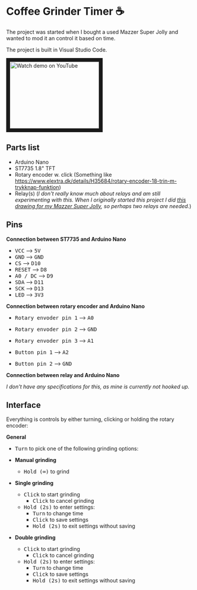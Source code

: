 # Coffee Grinder Timer ☕️

The project was started when I bought a used Mazzer Super Jolly and wanted to mod it an control it based on time.

The project is built in Visual Studio Code.

<a href="http://www.youtube.com/watch?feature=player_embedded&v=_ijmQUTWak0" target="_blank"><img src="http://img.youtube.com/vi/_ijmQUTWak0/0.jpg" alt="Watch demo on YouTube" width="240" height="180" border="10" /></a>

## Parts list
- Arduino Nano
- ST7735 1.8" TFT
- Rotary encoder w. click (Something like https://www.elextra.dk/details/H35684/rotary-encoder-18-trin-m-trykknap-funktion)
- Relay(s) (*I don't really know much about relays and am still experimenting with this. When I originally started this project I did [this drawing for my Mazzer Super Jolly](http://coffee.larsenpedersen.com/mazzersuperjolly/wiringdiagram-relay.png), so perhaps two relays are needed.*)

## Pins
**Connection between ST7735 and Arduino Nano**
- <kbd>VCC</kbd> ⟶ <kbd>5V</kbd>
- <kbd>GND</kbd> ⟶ <kbd>GND</kbd>
- <kbd>CS</kbd> ⟶ <kbd>D10</kbd>
- <kbd>RESET</kbd> ⟶ <kbd>D8</kbd>
- <kbd>A0 / DC</kbd> ⟶ <kbd>D9</kbd>
- <kbd>SDA</kbd> ⟶ <kbd>D11</kbd>
- <kbd>SCK</kbd> ⟶ <kbd>D13</kbd>
- <kbd>LED</kbd> ⟶ <kbd>3V3</kbd>

**Connection between rotary encoder and Arduino Nano**
- <kbd>Rotary envoder pin 1</kbd> ⟶ <kbd>A0</kbd>
- <kbd>Rotary envoder pin 2</kbd> ⟶ <kbd>GND</kbd>
- <kbd>Rotary envoder pin 3</kbd> ⟶ <kbd>A1</kbd>

- <kbd>Button pin 1</kbd> ⟶ <kbd>A2</kbd>
- <kbd>Button pin 2</kbd> ⟶ <kbd>GND</kbd>

**Connection between relay and Arduino Nano**

*I don't have any specifications for this, as mine is currently not hooked up.*

## Interface
Everything is controls by either turning, clicking or holding the rotary encoder:

**General**
- <kbd>Turn</kbd> to pick one of the following grinding options:

- **Manual grinding**
  - <kbd>Hold (∞)</kbd> to grind

- **Single grinding**
  - <kbd>Click</kbd> to start grinding
    - <kbd>Click</kbd> to cancel grinding 
  - <kbd>Hold (2s)</kbd> to enter settings:
    - <kbd>Turn</kbd> to change time
    - <kbd>Click</kbd> to save settings
    - <kbd>Hold (2s)</kbd> to exit settings without saving

- **Double grinding**
  - <kbd>Click</kbd> to start grinding
    - <kbd>Click</kbd> to cancel grinding 
  - <kbd>Hold (2s)</kbd> to enter settings:
    - <kbd>Turn</kbd> to change time
    - <kbd>Click</kbd> to save settings
    - <kbd>Hold (2s)</kbd> to exit settings without saving
